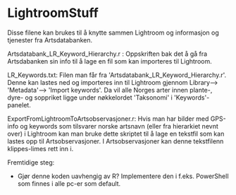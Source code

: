 # LightroomStuff
Disse filene kan brukes til å knytte sammen Lightroom og informasjon og tjenester fra Artsdatabanken.

Artsdatabank_LR_Keyword_Hierarchy.r : Oppskriften bak det å gå fra Artsdabanken sin info til å lage en fil som kan importeres til Lightroom.



LR_Keywords.txt: Filen man får fra 'Artsdatabank_LR_Keyword_Hierarchy.r'. Denne kan lastes ned og importeres inn til Lightroom gjennom Library--> 'Metadata'--> 'Import keywords'. Da vil alle Norges arter innen plante-, dyre- og soppriket ligge under nøkkelordet 'Taksonomi' i 'Keywords'-panelet.



ExportFromLightroomToArtsobservasjoner.r: Hvis man har bilder med GPS-info og keywords som tilsvarer norske artsnavn (eller fra hierarkiet nevnt over) i Lightroom kan man bruke dette skriptet til å lage en tekstfil som kan lastes opp til Artsobservasjoner. I Artsobservasjoner kan denne tekstfilenn klippes-limes rett inn i.

Fremtidige steg: 
- Gjør denne koden uavhengig av R? Implementere den i f.eks. PowerShell som finnes i alle pc-er som default.
